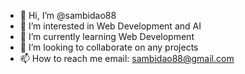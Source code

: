- 👋 Hi, I’m @sambidao88
- 👀 I’m interested in Web Development and AI
- 🌱 I’m currently learning Web Development
- 💞️ I’m looking to collaborate on any projects
- 📫 How to reach me email: sambidao88@gmail.com

<!---
sambidao88/sambidao88 is a ✨ special ✨ repository because its `README.md` (this file) appears on your GitHub profile.
You can click the Preview link to take a look at your changes.
--->
